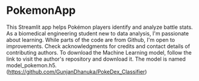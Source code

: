 # PokemonApp
This Streamlit app helps Pokémon players identify and analyze battle stats. As a biomedical engineering student new to data analysis, I'm passionate about learning. While parts of the code are from Github, I'm open to improvements. Check acknowledgments for credits and contact details of contributing authors.
To download the Machine Learning model, follow the link to visit the author's repository and download it. The model is named model_pokemon.h5. (https://github.com/GunjanDhanuka/PokeDex_Classifier)

